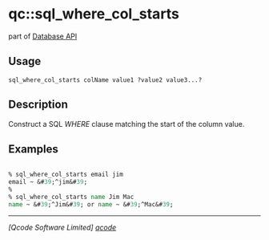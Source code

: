 qc::sql_where_col_starts
========================

part of [Database API](../qc/wiki/DatabaseApi)

Usage
-----
`sql_where_col_starts colName value1 ?value2 value3...?`

Description
-----------
Construct a SQL <i>WHERE</i> clause matching the start of the column value.

Examples
--------
```tcl

% sql_where_col_starts email jim
email ~ &#39;^jim&#39;
% 
% sql_where_col_starts name Jim Mac
name ~ &#39;^Jim&#39; or name ~ &#39;^Mac&#39;

```

----------------------------------
*[Qcode Software Limited] [qcode]*

[qcode]: http://www.qcode.co.uk "Qcode Software"